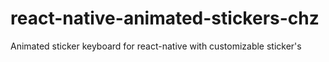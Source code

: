 # react-native-animated-stickers-chz
Animated sticker keyboard for react-native with customizable sticker's
